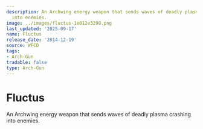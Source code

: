 ```yaml
---
description: An Archwing energy weapon that sends waves of deadly plasma crashing
  into enemies.
image: ../images/fluctus-1e012e3298.png
last_updated: '2025-09-17'
name: Fluctus
release_date: '2014-12-19'
source: WFCD
tags:
- Arch-Gun
tradable: false
type: Arch-Gun
---
```


# Fluctus

An Archwing energy weapon that sends waves of deadly plasma crashing into enemies.


